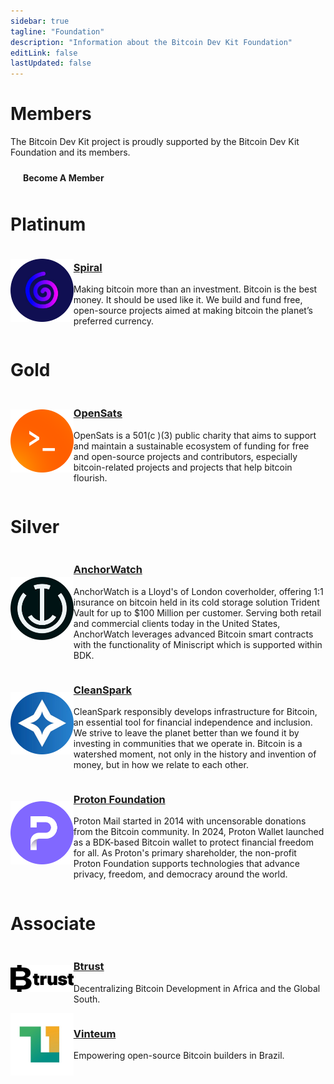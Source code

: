 ```yaml
---
sidebar: true
tagline: "Foundation"
description: "Information about the Bitcoin Dev Kit Foundation"
editLink: false
lastUpdated: false
---
```


# Members

The Bitcoin Dev Kit project is proudly supported by the Bitcoin Dev Kit Foundation and its members.

<div style="text-align: left; margin-bottom: 2rem;">
  <a href="/foundation/become-a-member" style="display: inline-block; background-color: var(--docs-primary-dark); color: var(--docs-dark); padding: 10px 20px; text-decoration: none; border-radius: 5px; font-weight: bold;">Become A Member</a>
</div>

# Platinum

<!-- Spiral -->
<div class="members">
  <div class="members-logo">
    <a href="https://spiral.xyz/" target="_blank">
      <img src="/img/member-logos/spiral.png" alt="Spiral" />
    </a>
  </div>
  <div class="tagline">
    <h3>
      <a href="https://spiral.xyz/" target="_blank">Spiral</a>
    </h3>
    <p>Making bitcoin more than an investment. Bitcoin is the best money. It should be used like it. We build and fund free, open-source projects aimed at making bitcoin the planet’s preferred currency.</p>
  </div>
</div>

# Gold

<!-- OpenSats -->
<div class="members">
  <div class="members-logo">
    <a href="https://opensats.org/" target="_blank">
      <img src="/img/member-logos/opensats.png" alt="OpenSats" />
    </a>
  </div>
  <div class="tagline">
    <h3>
      <a href="https://opensats.org/" target="_blank">OpenSats</a>
    </h3>
    <p>OpenSats is a 501(c )(3) public charity that aims to support and maintain a sustainable ecosystem of funding for free and open-source projects and contributors, especially bitcoin-related projects and projects that help bitcoin flourish.</p>
  </div>
</div>

# Silver

<!-- AnchorWatch -->
<div class="members">
  <div class="members-logo">
    <a href="https://www.anchorwatch.com/" target="_blank">
      <img src="/img/member-logos/anchorwatch.png" alt="AnchorWatch" />
    </a>
  </div>
  <div class="tagline">
    <h3>
      <a href="https://www.anchorwatch.com/" target="_blank">AnchorWatch</a>
    </h3>
    <p>AnchorWatch is a Lloyd's of London coverholder, offering 1:1
insurance on bitcoin held in its cold storage solution Trident Vault for
up to $100 Million per customer. Serving both retail and commercial
clients today in the United States, AnchorWatch leverages advanced
Bitcoin smart contracts with the functionality of Miniscript which is
supported within BDK.</p>
  </div>
</div>

  <!-- CleanSpark -->
<div class="members">
  <div class="members-logo">
    <a href="https://www.cleanspark.com/" target="_blank">
      <img src="/img/member-logos/cleanspark.png" alt="CleanSpark" />
    </a>
  </div>
  <div class="tagline">
    <h3>
      <a href="https://www.cleanspark.com/" target="_blank">CleanSpark</a>
    </h3>
    <p>CleanSpark responsibly develops infrastructure for Bitcoin, an essential
tool for financial independence and inclusion. We strive to leave the
planet better than we found it by investing in communities that we operate
in. Bitcoin is a watershed moment, not only in the history and invention of
money, but in how we relate to each other.</p>
  </div>
</div>

  <!-- Proton Foundation -->
<div class="members">
  <div class="members-logo">
    <a href="https://proton.me/foundation/" target="_blank">
      <img src="/img/member-logos/protonfoundation.png" alt="Proton Foundation" />
    </a>
  </div>
  <div class="tagline">
    <h3>
      <a href="https://proton.me/foundation/" target="_blank">Proton Foundation</a>
    </h3>
    <p>Proton Mail started in 2014 with uncensorable donations from the Bitcoin community. In 2024, Proton Wallet launched as a BDK-based Bitcoin wallet to protect financial freedom for all. As Proton's primary shareholder, the non-profit Proton Foundation supports technologies that advance privacy, freedom, and democracy around the world.</p>
  </div>
</div>

# Associate

<!-- Btrust -->
<div class="members">
  <div class="members-logo">
    <a href="https://www.btrust.tech" target="_blank">
      <img src="/img/member-logos/btrust-logo-black.svg" alt="Btrust" class="btrust-logo" />
    </a>
  </div>
  <div class="tagline">
    <h3>
      <a href="https://www.btrust.tech" target="_blank">Btrust</a>
    </h3>
    <p>Decentralizing Bitcoin Development in Africa and the Global South.</p>
  </div>
</div>

<!-- Vinteum -->
<div class="members">
  <div class="members-logo">
    <a href="https://vinteum.org" target="_blank">
      <img src="/img/member-logos/vinteum.png" alt="Vinteum" />
    </a>
  </div>
  <div class="tagline">
    <h3>
      <a href="https://vinteum.org" target="_blank">Vinteum</a>
    </h3>
    <p>Empowering open-source Bitcoin builders in Brazil.</p>
  </div>
</div>

<style>
.members {
  display: flex;
  flex-direction: row;
}

.members-logo {
  flex-basis: 20%;
  margin: auto;
}

.tagline {
  flex-basis: 80%
}

.btrust-logo {
  filter: none;
}

html[data-theme="dark"] .btrust-logo,
.dark .btrust-logo,
[data-theme="dark"] .btrust-logo {
  filter: brightness(0) invert(1);
}

@media screen and (max-width: 700px) {
  .members {
    display: flex;
    flex-direction: column;
    justify-content: space-around;
  }

  .members-logo {
    flex-basis: 20%;
    margin: auto;
  }

  .tagline {
    flex-basis: 80%
  }
}
</style>
